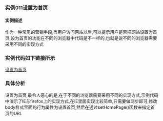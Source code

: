### 实例011设置为首页

#### 实例描述
作为一种常见的营销手段,当用户访问网站以后,可以提示用户是否把网站设置为首页,设为首页的功能在不同的浏览器中代码是不一样的,也就是说不同的浏览器需要采用不同的实现方式

### 实例代码如下链接所示
[设置为首页](设置为首页.html)

### 具体分析
设置为首页,最令人恶心的是,在于不同的浏览器需要采用不同的实现方式,示例代码中演示了IE与firefox上的实现方式,在IE里面实现比较简单,只需要做两步即可,修改body样式里面的行为属性为设置首页,然后在通过setHomePage()函数来指定首页的URL

